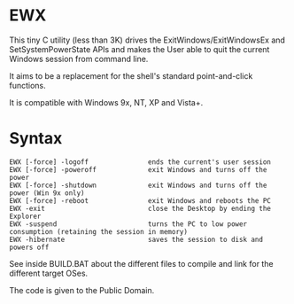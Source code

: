 EWX
===

This tiny C utility (less than 3K) drives the ExitWindows/ExitWindowsEx and SetSystemPowerState APIs and makes the User able to quit the current Windows session from command line.

It aims to be a replacement for the shell's standard point-and-click functions.

It is compatible with Windows 9x, NT, XP and Vista+.


Syntax
======

    EWX [-force] -logoff               ends the current's user session
    EWX [-force] -poweroff             exit Windows and turns off the power
    EWX [-force] -shutdown             exit Windows and turns off the power (Win 9x only)
    EWX [-force] -reboot               exit Windows and reboots the PC
    EWX -exit                          close the Desktop by ending the Explorer
    EWX -suspend                       turns the PC to low power consumption (retaining the session in memory)
    EWX -hibernate                     saves the session to disk and powers off
    
    
See inside BUILD.BAT about the different files to compile and link for the different target OSes.


The code is given to the Public Domain.
